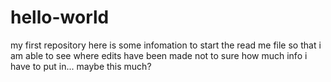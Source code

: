 # hello-world
my first repository
here is some infomation to start the read me file so that i am able to see where edits have been made
not to sure how much info i have to put in... maybe this much?
